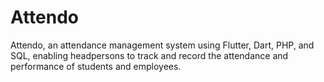 # Attendo
Attendo, an attendance management system using Flutter, Dart, PHP, and SQL, enabling headpersons to track and record the attendance and performance of students and employees.
